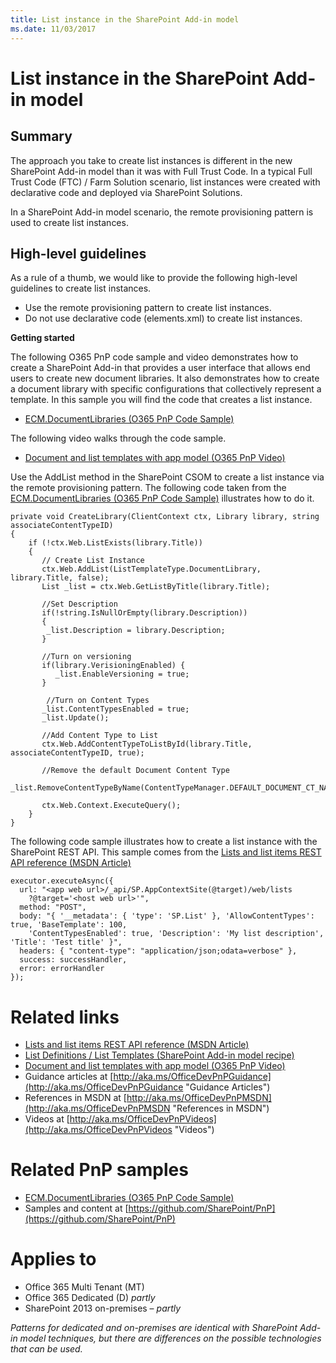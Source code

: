 ```yaml
---
title: List instance in the SharePoint Add-in model
ms.date: 11/03/2017
---
```

List instance in the SharePoint Add-in model
============================================

Summary
-------

The approach you take to create list instances is different in the new SharePoint Add-in model than it was with Full Trust Code. In a typical Full Trust Code (FTC) / Farm Solution scenario, list instances were created with declarative code and deployed via SharePoint Solutions. 

In a SharePoint Add-in model scenario, the remote provisioning pattern is used to create list instances.

High-level guidelines
---------------------

As a rule of a thumb, we would like to provide the following high-level guidelines to create list instances.

- Use the remote provisioning pattern to create list instances.
- Do not use declarative code (elements.xml) to create list instances.

**Getting started**

The following O365 PnP code sample and video demonstrates how to create a SharePoint Add-in that provides a user interface that allows end users to create new document libraries. It also demonstrates how to create a document library with specific configurations that collectively represent a template. In this sample you will find the code that creates a list instance.

- [ECM.DocumentLibraries (O365 PnP Code Sample)](https://github.com/SharePoint/PnP/tree/master/Samples/ECM.DocumentLibraries)

The following video walks through the code sample.

- [Document and list templates with app model (O365 PnP Video)](http://channel9.msdn.com/blogs/OfficeDevPnP/Document-and-list-templates-with-app-model)

Use the AddList method in the SharePoint CSOM to create a list instance via the remote provisioning pattern. The following code taken from the [ECM.DocumentLibraries (O365 PnP Code Sample)](https://github.com/SharePoint/PnP/tree/master/Samples/ECM.DocumentLibraries) illustrates how to do it.

	private void CreateLibrary(ClientContext ctx, Library library, string associateContentTypeID) 
	{
	    if (!ctx.Web.ListExists(library.Title))
	    {
		   // Create List Instance
	       ctx.Web.AddList(ListTemplateType.DocumentLibrary, library.Title, false);
	       List _list = ctx.Web.GetListByTitle(library.Title);
		   
		   //Set Description
	       if(!string.IsNullOrEmpty(library.Description)) 
	       {
	        _list.Description = library.Description;
	       }

		   //Turn on versioning	
	       if(library.VerisioningEnabled) {
	          _list.EnableVersioning = true;
	       }
		   
			//Turn on Content Types
	       _list.ContentTypesEnabled = true;
	       _list.Update();

		   //Add Content Type to List
	       ctx.Web.AddContentTypeToListById(library.Title, associateContentTypeID, true);
	
	       //Remove the default Document Content Type
	       _list.RemoveContentTypeByName(ContentTypeManager.DEFAULT_DOCUMENT_CT_NAME);

	       ctx.Web.Context.ExecuteQuery();
	    }
	}

The following code sample illustrates how to create a list instance with the SharePoint REST API.  This sample comes from the [Lists and list items REST API reference (MSDN Article)](https://msdn.microsoft.com/en-us/library/office/dn531433.aspx)

	executor.executeAsync({
	  url: "<app web url>/_api/SP.AppContextSite(@target)/web/lists
	    ?@target='<host web url>'",
	  method: "POST",
	  body: "{ '__metadata': { 'type': 'SP.List' }, 'AllowContentTypes': true, 'BaseTemplate': 100,
	    'ContentTypesEnabled': true, 'Description': 'My list description', 'Title': 'Test title' }",
	  headers: { "content-type": "application/json;odata=verbose" },
	  success: successHandler,
	  error: errorHandler
	});

Related links
=============
- [Lists and list items REST API reference (MSDN Article)](https://msdn.microsoft.com/en-us/library/office/dn531433.aspx)
- [List Definitions / List Templates (SharePoint Add-in model recipe)](list-definition-template-sharepoint-add-in.md)
- [Document and list templates with app model (O365 PnP Video)](http://channel9.msdn.com/blogs/OfficeDevPnP/Document-and-list-templates-with-app-model)
- Guidance articles at [http://aka.ms/OfficeDevPnPGuidance](http://aka.ms/OfficeDevPnPGuidance "Guidance Articles")
- References in MSDN at [http://aka.ms/OfficeDevPnPMSDN](http://aka.ms/OfficeDevPnPMSDN "References in MSDN")
- Videos at [http://aka.ms/OfficeDevPnPVideos](http://aka.ms/OfficeDevPnPVideos "Videos")

Related PnP samples
===================

- [ECM.DocumentLibraries (O365 PnP Code Sample)](https://github.com/SharePoint/PnP/tree/master/Samples/ECM.DocumentLibraries)
- Samples and content at [https://github.com/SharePoint/PnP](https://github.com/SharePoint/PnP)

Applies to
==========
- Office 365 Multi Tenant (MT)
- Office 365 Dedicated (D) *partly*
- SharePoint 2013 on-premises – *partly*

*Patterns for dedicated and on-premises are identical with SharePoint Add-in model techniques, but there are differences on the possible technologies that can be used.*
